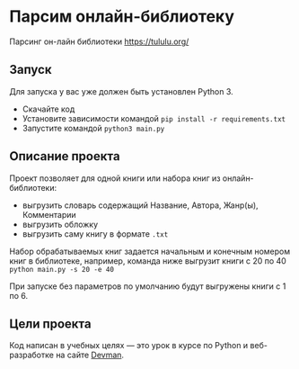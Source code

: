 # Парсим онлайн-библиотеку

Парсинг он-лайн библиотеки https://tululu.org/

## Запуск

Для запуска у вас уже должен быть установлен Python 3.

- Скачайте код
- Установите зависимости командой `pip install -r requirements.txt`
- Запустите командой `python3 main.py`

## Описание проекта
Проект позволяет для одной 
книги или набора книг из онлайн-библиотеки:
- выгрузить словарь содержащий Название, Автора, Жанр(ы),
Комментарии
- выгрузить обложку
- выгрузить саму книгу в формате `.txt`

Набор обрабатываемых книг задается начальным и конечным номером 
книг в библиотеке, например, команда ниже выгрузит книги 
с 20 по 40
`python main.py -s 20 -e 40`

При запуске без параметров по умолчанию будут выгружены книги 
с 1 по 6.

## Цели проекта

Код написан в учебных целях — это урок в курсе по Python и веб-разработке на сайте [Devman](https://dvmn.org).
